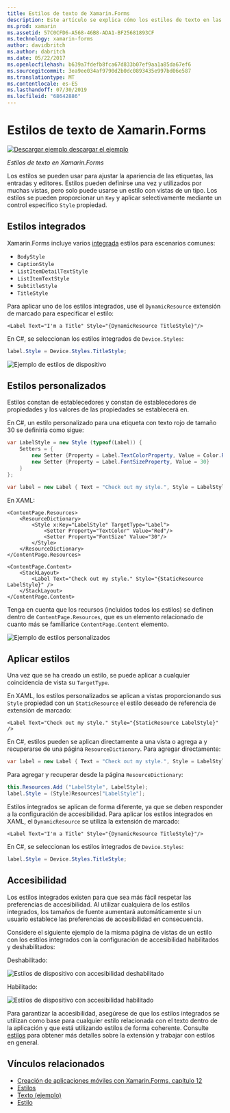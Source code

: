 ```yaml
---
title: Estilos de texto de Xamarin.Forms
description: Este artículo se explica cómo los estilos de texto en las aplicaciones de Xamarin.Forms. Estilos pueden definirse una vez y utilizados por muchas vistas, pero solo puede usarse un estilo con vistas de un tipo.
ms.prod: xamarin
ms.assetid: 57C0CFD6-A568-46B8-ADA1-BF25681893CF
ms.technology: xamarin-forms
author: davidbritch
ms.author: dabritch
ms.date: 05/22/2017
ms.openlocfilehash: b639a7fdefb8fca67d833b07ef9aa1a85da67ef6
ms.sourcegitcommit: 3ea9ee034af9790d2b0dc0893435e997bd06e587
ms.translationtype: MT
ms.contentlocale: es-ES
ms.lasthandoff: 07/30/2019
ms.locfileid: "68642886"
---
```

# <a name="xamarinforms-text-styles"></a>Estilos de texto de Xamarin.Forms

[![Descargar ejemplo](~/media/shared/download.png) descargar el ejemplo](https://docs.microsoft.com/samples/xamarin/xamarin-forms-samples/userinterface-text)

_Estilos de texto en Xamarin.Forms_

Los estilos se pueden usar para ajustar la apariencia de las etiquetas, las entradas y editores. Estilos pueden definirse una vez y utilizados por muchas vistas, pero solo puede usarse un estilo con vistas de un tipo.
Los estilos se pueden proporcionar un `Key` y aplicar selectivamente mediante un control específico `Style` propiedad.

<a name="Built-In_Styles" />

## <a name="built-in-styles"></a>Estilos integrados

Xamarin.Forms incluye varios [integrada](xref:Xamarin.Forms.Device.Styles) estilos para escenarios comunes:

- `BodyStyle`
- `CaptionStyle`
- `ListItemDetailTextStyle`
- `ListItemTextStyle`
- `SubtitleStyle`
- `TitleStyle`

Para aplicar uno de los estilos integrados, use el `DynamicResource` extensión de marcado para especificar el estilo:

```xaml
<Label Text="I'm a Title" Style="{DynamicResource TitleStyle}"/>
```

En C#, se seleccionan los estilos integrados de `Device.Styles`:

```csharp
label.Style = Device.Styles.TitleStyle;
```

![](styles-images/builtinstyles.png "Ejemplo de estilos de dispositivo")

<a name="Custom_Styles" />

## <a name="custom-styles"></a>Estilos personalizados

Estilos constan de establecedores y constan de establecedores de propiedades y los valores de las propiedades se establecerá en.

En C#, un estilo personalizado para una etiqueta con texto rojo de tamaño 30 se definiría como sigue:

```csharp
var LabelStyle = new Style (typeof(Label)) {
    Setters = {
        new Setter {Property = Label.TextColorProperty, Value = Color.Red},
        new Setter {Property = Label.FontSizeProperty, Value = 30}
    }
};

var label = new Label { Text = "Check out my style.", Style = LabelStyle };
```

En XAML:

```xaml
<ContentPage.Resources>
    <ResourceDictionary>
        <Style x:Key="LabelStyle" TargetType="Label">
            <Setter Property="TextColor" Value="Red"/>
            <Setter Property="FontSize" Value="30"/>
        </Style>
    </ResourceDictionary>
</ContentPage.Resources>

<ContentPage.Content>
    <StackLayout>
        <Label Text="Check out my style." Style="{StaticResource LabelStyle}" />
    </StackLayout>
</ContentPage.Content>
```

Tenga en cuenta que los recursos (incluidos todos los estilos) se definen dentro de `ContentPage.Resources`, que es un elemento relacionado de cuanto más se familiarice `ContentPage.Content` elemento.

![](styles-images/customstyle.png "Ejemplo de estilos personalizados")

<a name="Applying_Styles" />

## <a name="applying-styles"></a>Aplicar estilos

Una vez que se ha creado un estilo, se puede aplicar a cualquier coincidencia de vista su `TargetType`.

En XAML, los estilos personalizados se aplican a vistas proporcionando sus `Style` propiedad con un `StaticResource` el estilo deseado de referencia de extensión de marcado:

```xaml
<Label Text="Check out my style." Style="{StaticResource LabelStyle}" />
```

En C#, estilos pueden se aplican directamente a una vista o agrega a y recuperarse de una página `ResourceDictionary`. Para agregar directamente:

```csharp
var label = new Label { Text = "Check out my style.", Style = LabelStyle };
```

Para agregar y recuperar desde la página `ResourceDictionary`:

```csharp
this.Resources.Add ("LabelStyle", LabelStyle);
label.Style = (Style)Resources["LabelStyle"];
```

Estilos integrados se aplican de forma diferente, ya que se deben responder a la configuración de accesibilidad. Para aplicar los estilos integrados en XAML, el `DynamicResource` se utiliza la extensión de marcado:

```xaml
<Label Text="I'm a Title" Style="{DynamicResource TitleStyle}"/>
```

En C#, se seleccionan los estilos integrados de `Device.Styles`:

```csharp
label.Style = Device.Styles.TitleStyle;
```

## <a name="accessibility"></a>Accesibilidad

Los estilos integrados existen para que sea más fácil respetar las preferencias de accesibilidad. Al utilizar cualquiera de los estilos integrados, los tamaños de fuente aumentará automáticamente si un usuario establece las preferencias de accesibilidad en consecuencia.

Considere el siguiente ejemplo de la misma página de vistas de un estilo con los estilos integrados con la configuración de accesibilidad habilitados y deshabilitados:

Deshabilitado:

![](styles-images/pre-access.png "Estilos de dispositivo con accesibilidad deshabilitado")

Habilitado:

![](styles-images/post-access.png "Estilos de dispositivo con accesibilidad habilitado")

Para garantizar la accesibilidad, asegúrese de que los estilos integrados se utilizan como base para cualquier estilo relacionada con el texto dentro de la aplicación y que está utilizando estilos de forma coherente. Consulte [estilos](~/xamarin-forms/user-interface/styles/index.md) para obtener más detalles sobre la extensión y trabajar con estilos en general.


## <a name="related-links"></a>Vínculos relacionados

- [Creación de aplicaciones móviles con Xamarin.Forms, capítulo 12](https://developer.xamarin.com/r/xamarin-forms/book/chapter12.pdf)
- [Estilos](~/xamarin-forms/user-interface/styles/index.md)
- [Texto (ejemplo)](https://docs.microsoft.com/samples/xamarin/xamarin-forms-samples/userinterface-text)
- [Estilo](xref:Xamarin.Forms.Style)

